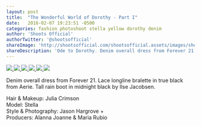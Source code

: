 ```yaml
---
layout: post
title:  "The Wonderful World of Dorothy - Part I"
date:   2016-02-07 19:23:51 -0500
categories: fashion photoshoot stella yellow dorothy denim 
author: 'Shoots Official'
authorTwitter: '@shootsofficial'
shareImage: 'http://shootsofficial.com/shootsofficial.assets/images/shoots-jasonhargrove-stella-portrait-rake.jpeg'
shareDescription: 'Ode to Dorothy. Denim overall dress from Forever 21. Black lace bralette from Aerie. Rain boots by Ilse Jacobsen. Rake and basket from Canadian Tire.'
---
```


<a href="http://shootsofficial.com/fashion/photoshoot/stella/yellow/dorothy/denim/2016/02/07/dorothy.html">
	<img src="http://shootsofficial.com/shootsofficial.assets/images/shoots-jasonhargrove-stella-dorothy-tree.jpeg">
</a> 

<a href="http://shootsofficial.com/fashion/photoshoot/stella/yellow/dorothy/denim/2016/02/07/dorothy.html">
	<img src="http://shootsofficial.com/shootsofficial.assets/images/shoots-jasonhargrove-stella-basket-bamboo.jpeg">
</a> 

<a href="http://shootsofficial.com/fashion/photoshoot/stella/yellow/dorothy/denim/2016/02/07/dorothy.html">
	<img src="http://shootsofficial.com/shootsofficial.assets/images/shoots-jasonhargrove-stella-rake-basket-denim.jpeg">
</a>

<a href="http://shootsofficial.com/fashion/photoshoot/stella/yellow/dorothy/denim/2016/02/07/dorothy.html">
	<img src="http://shootsofficial.com/shootsofficial.assets/images/shoots-jasonhargrove-stella-dorothy.jpeg"> 
</a>

<a href="http://shootsofficial.com/fashion/photoshoot/stella/yellow/dorothy/denim/2016/02/07/dorothy.html">
	<img src="http://shootsofficial.com/shootsofficial.assets/images/shoots-jasonhargrove-stella-rake-denim.jpeg"> 
</a>

<a href="http://shootsofficial.com/fashion/photoshoot/stella/yellow/dorothy/denim/2016/02/07/dorothy.html">
	<img src="{{ page.shareImage }}">
</a>

Denim overall dress from Forever 21. Lace longline bralette in true black from Aerie. Tall rain boot in midnight black by Ilse Jacobsen. 

<!--more-->

Hair & Makeup: Julia Crimson  
Model: Stella  
Style & Photography: Jason Hargrove +  
Producers: Alanna Joanne & Maria Rubio  

